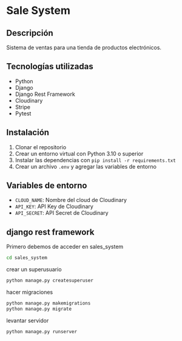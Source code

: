 # Sale System

## Descripción

Sistema de ventas para una tienda de productos electrónicos.

## Tecnologías utilizadas

- Python
- Django
- Django Rest Framework
- Cloudinary
- Stripe
- Pytest


## Instalación

1. Clonar el repositorio
2. Crear un entorno virtual con Python 3.10 o superior
3. Instalar las dependencias con `pip install -r requirements.txt`
4. Crear un archivo `.env` y agregar las variables de entorno

## Variables de entorno

- `CLOUD_NAME`: Nombre del cloud de Cloudinary
- `API_KEY`: API Key de Cloudinary
- `API_SECRET`: API Secret de Cloudinary

## django rest framework

Primero debemos de acceder en sales_system
```bash
cd sales_system
```

crear un superusuario
```bash
python manage.py createsuperuser
```

hacer migraciones
```bash
python manage.py makemigrations
python manage.py migrate
```

levantar servidor
```bash
python manage.py runserver
```
